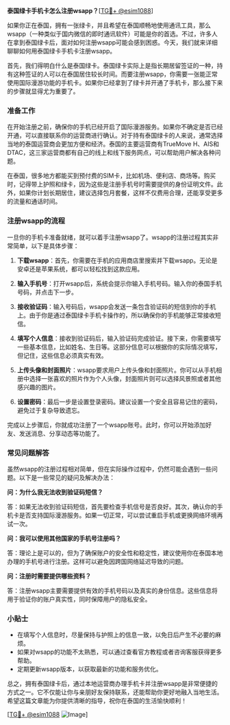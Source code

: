 **泰国绿卡手机卡怎么注册wsapp？**[[TG💪+ @esim1088](https://t.me/s/esim1088)]

如果你正在泰国，拥有一张绿卡，并且希望在泰国顺畅地使用通讯工具，那么wsapp（一种类似于国内微信的即时通讯软件）可能是你的首选。不过，许多人在拿到泰国绿卡后，面对如何注册wsapp可能会感到困惑。今天，我们就来详细聊聊如何用泰国绿卡手机卡注册wsapp。

首先，我们得明白什么是泰国绿卡。泰国绿卡实际上是指长期居留签证的一种，持有这种签证的人可以在泰国居住较长时间。而要注册wsapp，你需要一张能正常使用国际漫游功能的手机卡。如果你已经拿到了绿卡并开通了手机卡，那么接下来的步骤就显得尤为重要了。

### 准备工作

在开始注册之前，确保你的手机已经开启了国际漫游服务。如果你不确定是否已经开通，可以直接联系你的运营商进行确认。对于持有泰国绿卡的人来说，通常选择当地的泰国运营商会更加方便和经济。泰国的主要运营商有TrueMove H、AIS和DTAC，这三家运营商都有自己的线上和线下服务网点，可以帮助用户解决各种问题。

在泰国，很多地方都能买到预付费的SIM卡，比如机场、便利店、商场等。购买时，记得带上护照和绿卡，因为这些是注册手机号时需要提供的身份证明文件。此外，如果你计划长期居住，建议选择包月套餐，这样不仅费用合理，还能享受更多的流量和通话时间。

### 注册wsapp的流程

一旦你的手机卡准备就绪，就可以着手注册wsapp了。wsapp的注册过程其实非常简单，以下是具体步骤：

1. **下载wsapp**：首先，你需要在手机的应用商店里搜索并下载wsapp。无论是安卓还是苹果系统，都可以轻松找到这款应用。

2. **输入手机号**：打开wsapp后，系统会提示你输入手机号码。输入你的泰国手机号码，并点击下一步。

3. **接收验证码**：输入号码后，wsapp会发送一条包含验证码的短信到你的手机上。由于你是通过泰国绿卡手机卡操作的，所以确保你的手机能够正常接收短信。

4. **填写个人信息**：接收到验证码后，输入验证码完成验证。接下来，你需要填写一些基本信息，比如姓名、生日等。这部分信息可以根据你的实际情况填写，但记住，这些信息必须真实有效。

5. **上传头像和封面照片**：wsapp要求用户上传头像和封面照片。你可以从手机相册中选择一张喜欢的照片作为个人头像，封面照片则可以选择风景照或者其他感兴趣的图片。

6. **设置密码**：最后一步是设置登录密码。建议设置一个安全且容易记住的密码，避免过于复杂导致遗忘。

完成以上步骤后，你就成功注册了一个wsapp账号。此时，你可以开始添加好友、发送消息、分享动态等功能了。

### 常见问题解答

虽然wsapp的注册过程相对简单，但在实际操作过程中，仍然可能会遇到一些问题。以下是一些常见的疑问及解决办法：

**问：为什么我无法收到验证码短信？**

答：如果无法收到验证码短信，首先要检查手机信号是否良好。其次，确认你的手机卡是否支持国际漫游服务。如果一切正常，可以尝试重启手机或更换网络环境再试一次。

**问：我可以使用其他国家的手机号注册吗？**

答：理论上是可以的，但为了确保账户的安全性和稳定性，建议使用你在泰国本地办理的手机号进行注册。这样可以避免因跨国网络延迟导致的问题。

**问：注册时需要提供哪些资料？**

答：注册wsapp主要需要提供有效的手机号码以及真实的身份信息。这些信息将用于验证你的账户真实性，同时保障用户的隐私安全。

### 小贴士

- 在填写个人信息时，尽量保持与护照上的信息一致，以免日后产生不必要的麻烦。
- 如果对wsapp的功能不太熟悉，可以通过查看官方教程或者咨询客服获得更多帮助。
- 定期更新wsapp版本，以获取最新的功能和服务优化。

总之，拥有泰国绿卡后，通过本地运营商办理手机卡并注册wsapp是非常便捷的方式之一。它不仅能让你与亲朋好友保持联系，还能帮助你更好地融入当地生活。希望这篇文章能为你提供清晰的指导，祝你在泰国的生活愉快顺利！

[[TG💪+ @esim1088](https://t.me/s/esim1088) ![Image](https://i.postimg.cc/4NQfJmqS/Snipaste-2025-05-13-00-14-12.png)]